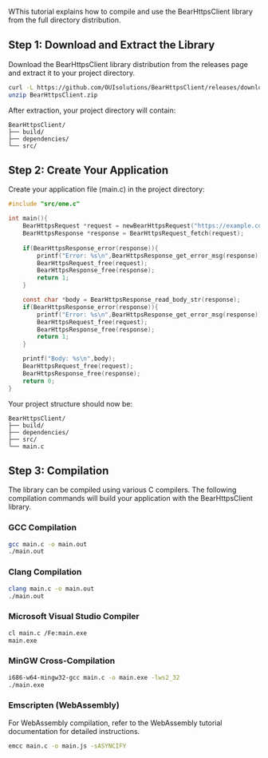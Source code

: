 WThis tutorial explains how to compile and use the BearHttpsClient library from the full directory distribution.

## Step 1: Download and Extract the Library
Download the BearHttpsClient library distribution from the releases page and extract it to your project directory.

```bash
curl -L https://github.com/OUIsolutions/BearHttpsClient/releases/download/0.5.0/BearHttpsClient.zip -o BearHttpsClient.zip
unzip BearHttpsClient.zip
```

After extraction, your project directory will contain:

```
BearHttpsClient/
├── build/
├── dependencies/
└── src/
```
## Step 2: Create Your Application
Create your application file (main.c) in the project directory:

```c
#include "src/one.c"

int main(){
    BearHttpsRequest *request = newBearHttpsRequest("https://example.com");   
    BearHttpsResponse *response = BearHttpsRequest_fetch(request);
    
    if(BearHttpsResponse_error(response)){
        printf("Error: %s\n",BearHttpsResponse_get_error_msg(response));
        BearHttpsRequest_free(request);
        BearHttpsResponse_free(response);
        return 1;
    }

    const char *body = BearHttpsResponse_read_body_str(response);
    if(BearHttpsResponse_error(response)){
        printf("Error: %s\n",BearHttpsResponse_get_error_msg(response));
        BearHttpsRequest_free(request);
        BearHttpsResponse_free(response); 
        return 1;
    }

    printf("Body: %s\n",body);
    BearHttpsRequest_free(request);
    BearHttpsResponse_free(response);
    return 0;
}
```

Your project structure should now be:

```
BearHttpsClient/
├── build/
├── dependencies/
├── src/
└── main.c
```


## Step 3: Compilation

The library can be compiled using various C compilers. The following compilation commands will build your application with the BearHttpsClient library.

### GCC Compilation
```bash
gcc main.c -o main.out 
./main.out
```

### Clang Compilation
```bash
clang main.c -o main.out
./main.out
```

### Microsoft Visual Studio Compiler
```bash
cl main.c /Fe:main.exe
main.exe        
```

### MinGW Cross-Compilation
```bash
i686-w64-mingw32-gcc main.c -o main.exe -lws2_32
./main.exe
```

### Emscripten (WebAssembly)
For WebAssembly compilation, refer to the WebAssembly tutorial documentation for detailed instructions.

```bash
emcc main.c -o main.js -sASYNCIFY
```

